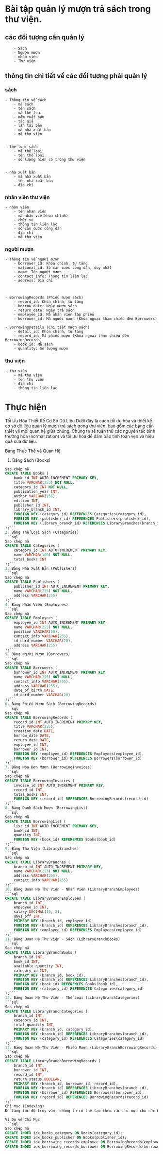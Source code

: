 # Bài tập quản lý mượn trả sách trong thư viện. 
 
## các đối tượng cần quản lý
        - Sách 
        - Ngượn mượn
        - nhân viên
        - Thư viện 


## thông tin chi tiết về các đối tượng phải quản lý 

### sách
    - Thông tin về sách 
        - mã sách 
        - tên sách 
        - mã thể loại 
        - năm xuất bản 
        - tác giả 
        - lần tái bản 
        - mã nhà xuất bản 
        - mã thư viện


    - thể loại sách 
        - mã thể loại 
        - tên thể loại 
        - số lượng hiện có trong thư viện 


    - nhà xuất bản 
        - mã nhà xuất bản 
        - tên nhà xuất bản 
        - địa chỉ 
    

### nhân viên thư viện 
    - nhân viên
        - tên nhan viên 
        - mã nhân viê(khóa chính)
        - chức vụ 
        - thông tin liên lạc 
        - số căn cước công dân 
        - địa chỉ 
        - mã thư viện 


### người mượn 
    - thông tin về người mượn 
        - borrower_id: Khóa chính, tự tăng
        - national_id: Số căn cước công dân, duy nhất
        - name: Tên người mượn
        - contact_info: Thông tin liên lạc
        - address: Địa chỉ 

    

    - BorrowingRecords (Phiếu mượn sách)
        - record_id: Khóa chính, tự tăng
        - borrow_date: Ngày mượn sách
        - return_date: Ngày trả sách
        - employee_id: Mã nhân viên lập phiếu
        - borrower_id: Mã người mượn (Khóa ngoại tham chiếu đến Borrowers)

    - BorrowingDetails (Chi tiết mượn sách)
        - detail_id: Khóa chính, tự tăng
        - record_id: Mã phiếu mượn (Khóa ngoại tham chiếu đến BorrowingRecords)
        - book_id: Mã sách
        - quantity: Số lượng mượn
    
### thư viện
    - thư viện
        - mã thư viện 
        - tên thư viện 
        - địa chỉ 
        - thông tin liên lạc 
        



# Thực hiện 
Tối Ưu Hóa Thiết Kế Cơ Sở Dữ Liệu
Dưới đây là cách tối ưu hóa và thiết kế cơ sở dữ liệu quản lý mượn trả sách trong thư viện, bao gồm các bảng cần thiết và mối quan hệ giữa chúng. Chúng ta sẽ tuân thủ các nguyên tắc bình thường hóa (normalization) và tối ưu hóa để đảm bảo tính toàn vẹn và hiệu quả của dữ liệu.

Bảng Thực Thể và Quan Hệ
1. Bảng Sách (Books)
```sql
Sao chép mã
CREATE TABLE Books (
    book_id INT AUTO_INCREMENT PRIMARY KEY,
    title VARCHAR(255) NOT NULL,
    category_id INT NOT NULL,
    publication_year INT,
    author VARCHAR(255),
    edition INT,
    publisher_id INT,
    library_branch_id INT,
    FOREIGN KEY (category_id) REFERENCES Categories(category_id),
    FOREIGN KEY (publisher_id) REFERENCES Publishers(publisher_id),
    FOREIGN KEY (library_branch_id) REFERENCES LibraryBranches(branch_id)
);```
2. Bảng Thể Loại Sách (Categories)
```sql
Sao chép mã
CREATE TABLE Categories (
    category_id INT AUTO_INCREMENT PRIMARY KEY,
    name VARCHAR(100) NOT NULL,
    total_books INT
);```
3. Bảng Nhà Xuất Bản (Publishers)
```sql
Sao chép mã
CREATE TABLE Publishers (
    publisher_id INT AUTO_INCREMENT PRIMARY KEY,
    name VARCHAR(255) NOT NULL,
    address VARCHAR(255)
);```
4. Bảng Nhân Viên (Employees)
```sql
Sao chép mã
CREATE TABLE Employees (
    employee_id INT AUTO_INCREMENT PRIMARY KEY,
    name VARCHAR(255) NOT NULL,
    position VARCHAR(50),
    contact_info VARCHAR(255),
    id_card_number VARCHAR(20),
    address VARCHAR(255)
);```
5. Bảng Người Mượn (Borrowers)
```sql
Sao chép mã
CREATE TABLE Borrowers (
    borrower_id INT AUTO_INCREMENT PRIMARY KEY,
    name VARCHAR(255) NOT NULL,
    contact_info VARCHAR(255),
    address VARCHAR(255),
    date_of_birth DATE,
    id_card_number VARCHAR(20)
);```
6. Bảng Phiếu Mượn Sách (BorrowingRecords)
```sql
Sao chép mã
CREATE TABLE BorrowingRecords (
    record_id INT AUTO_INCREMENT PRIMARY KEY,
    title VARCHAR(255),
    creation_date DATE,
    borrow_date DATE,
    return_date DATE,
    employee_id INT,
    borrower_id INT,
    FOREIGN KEY (employee_id) REFERENCES Employees(employee_id),
    FOREIGN KEY (borrower_id) REFERENCES Borrowers(borrower_id)
);```
7. Bảng Hóa Đơn Mượn (BorrowingInvoices)
```sql
Sao chép mã
CREATE TABLE BorrowingInvoices (
    invoice_id INT AUTO_INCREMENT PRIMARY KEY,
    record_id INT,
    total_books INT,
    FOREIGN KEY (record_id) REFERENCES BorrowingRecords(record_id)
);```
8. Bảng Danh Sách Mượn (BorrowingList)
```sql
Sao chép mã
CREATE TABLE BorrowingList (
    list_id INT AUTO_INCREMENT PRIMARY KEY,
    book_id INT,
    quantity INT,
    FOREIGN KEY (book_id) REFERENCES Books(book_id)
);```
9. Bảng Thư Viện (LibraryBranches)
```sql
Sao chép mã
CREATE TABLE LibraryBranches (
    branch_id INT AUTO_INCREMENT PRIMARY KEY,
    name VARCHAR(255) NOT NULL,
    address VARCHAR(255),
    contact_info VARCHAR(255)
);```
10. Bảng Quan Hệ Thư Viện - Nhân Viên (LibraryBranchEmployees)
```sql
CREATE TABLE LibraryBranchEmployees (
    branch_id INT,
    employee_id INT,
    salary DECIMAL(10, 2),
    days_off INT,
    PRIMARY KEY (branch_id, employee_id),
    FOREIGN KEY (branch_id) REFERENCES LibraryBranches(branch_id),
    FOREIGN KEY (employee_id) REFERENCES Employees(employee_id)
);```
11. Bảng Quan Hệ Thư Viện - Sách (LibraryBranchBooks)
```sql
Sao chép mã
CREATE TABLE LibraryBranchBooks (
    branch_id INT,
    book_id INT,
    available_quantity INT,
    category_id INT,
    PRIMARY KEY (branch_id, book_id),
    FOREIGN KEY (branch_id) REFERENCES LibraryBranches(branch_id),
    FOREIGN KEY (book_id) REFERENCES Books(book_id),
    FOREIGN KEY (category_id) REFERENCES Categories(category_id)
);```
12. Bảng Quan Hệ Thư Viện - Thể Loại (LibraryBranchCategories)
```sql
Sao chép mã
CREATE TABLE LibraryBranchCategories (
    branch_id INT,
    category_id INT,
    total_quantity INT,
    PRIMARY KEY (branch_id, category_id),
    FOREIGN KEY (branch_id) REFERENCES LibraryBranches(branch_id),
    FOREIGN KEY (category_id) REFERENCES Categories(category_id)
);```
13. Bảng Quan Hệ Thư Viện - Phiếu Mượn (LibraryBranchBorrowingRecords)
```sql
Sao chép mã
CREATE TABLE LibraryBranchBorrowingRecords (
    branch_id INT,
    borrower_id INT,
    record_id INT,
    return_status BOOLEAN,
    PRIMARY KEY (branch_id, borrower_id, record_id),
    FOREIGN KEY (branch_id) REFERENCES LibraryBranches(branch_id),
    FOREIGN KEY (borrower_id) REFERENCES Borrowers(borrower_id),
    FOREIGN KEY (record_id) REFERENCES BorrowingRecords(record_id)
);```
Chỉ Mục (Indexing)
Để tăng tốc độ truy vấn, chúng ta có thể tạo thêm các chỉ mục cho các bảng thường xuyên được truy vấn.

Ví Dụ về Chỉ Mục
```sql
Sao chép mã
CREATE INDEX idx_books_category ON Books(category_id);
CREATE INDEX idx_books_publisher ON Books(publisher_id);
CREATE INDEX idx_borrowing_records_employee ON BorrowingRecords(employee_id);
CREATE INDEX idx_borrowing_records_borrower ON BorrowingRecords(borrower_id);
```